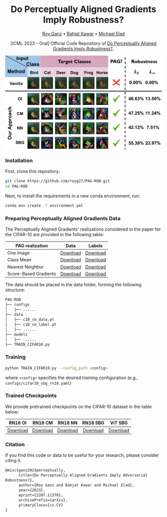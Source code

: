 <h1 align="center">
  <br>
Do Perceptually Aligned Gradients Imply Robustness?
  <br>
</h1>
<p align="center">
  <a href="https://royg27.github.io/">Roy Ganz</a> •
  <a href="https://bahjat-kawar.github.io">Bahjat Kawar</a> •
  <a href="https://elad.cs.technion.ac.il/">Michael Elad</a>
</p>
<p align="center">
[ICML 2023 - Oral] Official Code Repository of <a href="https://arxiv.org/abs/2207.11378">Do Perceptually Aligned Gradients Imply Robustness?</a>.
</p>

<p align="center">
  <img src="https://github.com/royg27/PAG-ROB/blob/main/PAG-ROB.png" />
</p>

### Installation

First, clone this repository:

```bash
git clone https://github.com/royg27/PAG-ROB.git
cd PAG-ROB
```

Next, to install the requirements in a new conda environment, run:

```bash
conda env create -f environment.yml
```

### Preparing Perceptually Aligned Gradients Data

The Perceptually Aligned Gradients' realizations considered in the paper for the CIFAR-10 are provided in the following table:

PAG realization | Data | Labels
--- | :---: | :---: 
One Image | <a href="https://drive.google.com/file/d/1kfkzQcq5N_TKHy5ZX2JdLgMqQXEjzYuX/view?usp=drive_link">Download</a> | <a href="https://drive.google.com/file/d/1p2803WWQfqH3Pf3XSEgku0BCkCfDybEw/view?usp=drive_link">Download</a>
Class Mean |<a href="https://drive.google.com/file/d/1qGIqdvUK2GCwPZGt7DOlpdCp1QFWmYQo/view?usp=drive_link">Download</a> | <a href="https://drive.google.com/file/d/1bJEiz61hfCPdiJA7WFWBML-4jlRp00p5/view?usp=drive_link">Download</a>
Nearest Neighbor |  <a href="https://drive.google.com/file/d/1MRF6lzS9Maly_aPfSfePsLa0CaYCNs3a/view?usp=drive_link">Download</a> | <a href="https://drive.google.com/file/d/1JzjiF8YUyPI6NRA2CAZEtv3Nkb7fkLxQ/view?usp=drive_link">Download</a>
Score-Based Gradients |  <a href="https://drive.google.com/file/d/1kpUNM3j7V_YxQ7xQuDe_M_hHZSOvkCOx/view?usp=drive_link">Download</a> | <a href="https://drive.google.com/file/d/12pIOWxCHCLjlUPwxvFS87u93GBqWO9XK/view?usp=drive_link">Download</a>

The data should be placed in the data folder, forming the following structure:

    PAG-ROB
    ├── configs
    │   ├── ......
    ├── data
    │   ├── c10_cm_data.pt
    │   ├── c10_cm_label.pt
    │   ├── ......
    ├── models
    │   ├── ......
    ├── TRAIN_CIFAR10.py
    
### Training

```bash
python TRAIN_CIFAR10.py --config_path <config>
```

where `<config>` specifies the desired training configuration (e.g., `configs/cifar10_sbg_rn18.yaml`)

### Trained Checkpoints

We provide pretrained checkpoints on the CIFAR-10 dataset in the table below:

RN18 OI | RN18 CM | RN18 NN | RN18 SBG | ViT SBG
--- | :---: | :---: | :---: | :---: 
<a href="https://drive.google.com/file/d/1R-Cp2-wIi1JpG6-YLBvqV-quoBetmV1e/view?usp=drive_link">Download</a> | <a href="https://drive.google.com/file/d/1lPkiKzJPU25hMxNZWv-8tYk9-BwoQL7f/view?usp=drive_link">Download</a> | <a href="https://drive.google.com/file/d/1AuBppVh9ghRXxNnJvuBjRg9qv4rCIuIE/view?usp=drive_link">Download</a> | <a href="https://drive.google.com/file/d/1vdtGi_DjhWOlPwuk7d-RVU1amnVfz8z_/view?usp=drive_link">Download</a> | <a href="https://drive.google.com/file/d/18cYjbwdAUdH8jKx11py9NW_ovXVbtpL0/view?usp=drive_link">Download</a> |



### Citation
If you find this code or data to be useful for your research, please consider citing it.


    @misc{ganz2023perceptually,
          title={Do Perceptually Aligned Gradients Imply Adversarial Robustness?}, 
          author={Roy Ganz and Bahjat Kawar and Michael Elad},
          year={2023},
          eprint={2207.11378},
          archivePrefix={arXiv},
          primaryClass={cs.CV}
    }

